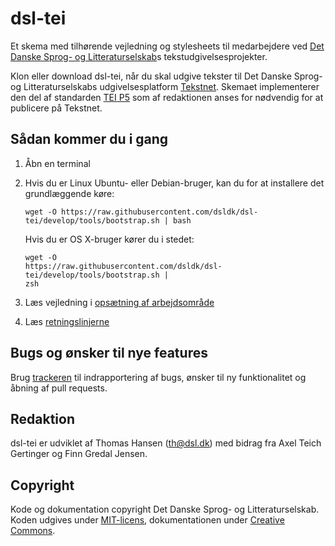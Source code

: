 # dsl-tei

Et skema med tilhørende vejledning og stylesheets til medarbejdere ved [Det
Danske Sprog- og Litteraturselskab](https://dsl.dk/)s tekstudgivelsesprojekter.

Klon eller download dsl-tei, når du skal udgive tekster til Det Danske Sprog- og
Litteraturselskabs udgivelsesplatform [Tekstnet](https://text.dsl.dk/). Skemaet
implementerer den del af standarden [TEI P5](https://tei-c.org/release/doc/tei-p5-doc/en/html/index.html) som af
redaktionen anses for nødvendig for at publicere på Tekstnet.

## Sådan kommer du i gang

1. Åbn en terminal
2. Hvis du er Linux Ubuntu- eller Debian-bruger, kan du for at installere det
   grundlæggende køre:
   
   ```
   wget -O https://raw.githubusercontent.com/dsldk/dsl-tei/develop/tools/bootstrap.sh | bash
   ```

   Hvis du er OS X-bruger kører du i stedet:

   ```
   wget -O
   https://raw.githubusercontent.com/dsldk/dsl-tei/develop/tools/bootstrap.sh |
   zsh
   ```

3. Læs vejledning i [opsætning af arbejdsområde](docs/up-and-running.md)
4. Læs [retningslinjerne](docs/dsl-tei.md)


## Bugs og ønsker til nye features

Brug [trackeren](https://github.com/dsldk/dsl-tei/issues) til indrapportering af
bugs, ønsker til ny funktionalitet og åbning af pull requests.


## Redaktion

dsl-tei er udviklet af Thomas Hansen (th@dsl.dk) med bidrag fra Axel Teich
Gertinger og Finn Gredal Jensen.


## Copyright

Kode og dokumentation copyright Det Danske Sprog- og Litteraturselskab.  Koden
udgives under [MIT-licens](https://github.com/dsldk/dsl-tei/blob/master/LICENSE.md),
dokumentationen under [Creative Commons](https://creativecommons.org/licenses/by/4.0/).

<!--

I dette repositorium, <https://github.com/dsldk/dsl-tei>, findes materiale til 
brug i udarbejdelse af udgivelser i Det Danske Sprog- og Litteraturselskab, DSL.

* `css/` -- stylesheets som benyttes til visning af HTML-dokumenter, som
  befinder sig html-mappen
* `doc/` -- dokumentation af opmærkningspraksis og udgivelsesprincipper
* `html/` -- HTML-dokumenter som er resultat af transformation af
  XML-dokumenter vha. de XSLT-stylesheets som befinder sig i xslt-mappen
* `rnc/` -- RELAX NG-skema til validering af dokumenter som overholder
  dsl-tei
* `xml/` -- her findes eksempel-dokumenter, som demonstrerer, hvordan
tekster kan opmærkes efter retningslinjer, der er beskrevet i
[Retningslinjerne](https://github.com/dsldk/dsl-tei/blob/master/doc/dsl-tei.md)
* `xslt/` -- stylesheets til transformation af XML-dokumenter der
  validerer med skemaet

  -->

